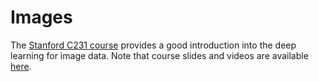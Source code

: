 # Images

The [Stanford C231 course](http://cs231n.stanford.edu/) provides a good introduction into the deep learning for image data. Note that course slides and videos are available [here](http://cs231n.stanford.edu/syllabus.html).

